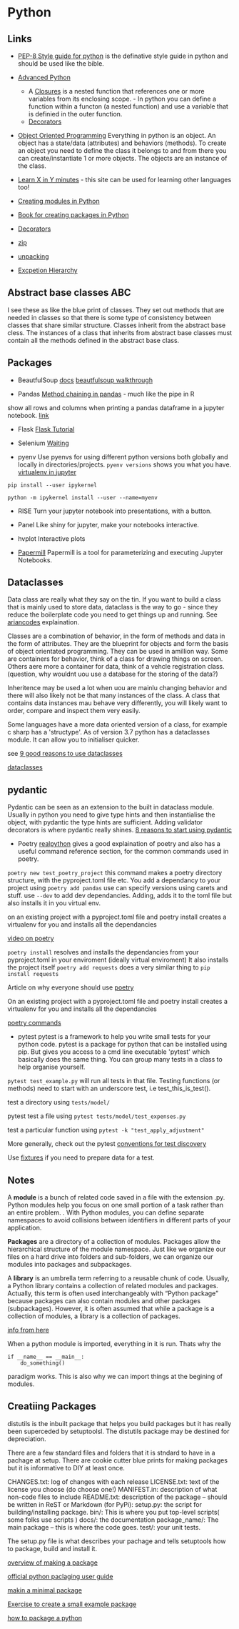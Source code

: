 # Python

## Links

* [PEP-8 Style guide for python](https://www.python.org/dev/peps/pep-0008/#a-foolish-consistency-is-the-hobgoblin-of-little-minds) is the definative style guide in python and should be used like the bible. 

* [Advanced Python](https://www.pythontutorial.net/advanced-python/)
    * A [Closures](https://www.pythontutorial.net/advanced-python/python-closures/) is a nested function that references one or more variables from its enclosing scope. - In python you can define a function within a functon (a nested function) and use a variable that is definied in the outer function.
    * [Decorators](https://www.pythontutorial.net/advanced-python/python-decorators/)

* [Object Oriented Programming](https://www.pythontutorial.net/python-oop/)
Everything in python is an object. An object has a state/data (attributes) and behaviors (methods). To create an object you need to define the class it belongs to and from there you can create/instantiate 1 or more objects. The objects are an instance of the class.

* [Learn X in Y minutes](https://learnxinyminutes.com/docs/python/) - this site can be used for learning other languages too!

* [Creating modules in Python](https://docs.python.org/3/tutorial/modules.html)

* [Book for creating packages in Python](https://py-pkgs.org/01-introduction)

* [Decorators](https://www.youtube.com/watch?v=tfCz563ebsU\&ab\_channel=TechWithTim)

* [zip](https://careerkarma.com/blog/python-zip/)

* [unpacking](https://stackabuse.com/unpacking-in-python-beyond-parallel-assignment/)

* [Excpetion Hierarchy](https://docs.python.org/2/library/exceptions.html#exception-hierarchy)

## Abstract base classes ABC
I see these as like the blue print of classes. They set out methods that are needed in classes so that there is some type of consistency between classes that share similar structure. Classes inherit from the abstract base cless. The instances of a class that inherits from abstract base classes must contain all the methods defined in the abstract base class. 

## Packages

* BeautfulSoup 
[docs](https://www.crummy.com/software/BeautifulSoup/bs4/doc/)
[beautfulsoup walkthrough](https://www.digitalocean.com/community/tutorials/how-to-work-with-web-data-using-requests-and-beautiful-soup-with-python-3)

* Pandas
[Method chaining in pandas](https://towardsdatascience.com/the-unreasonable-effectiveness-of-method-chaining-in-pandas-15c2109e3c69) - much like the pipe in R

show all rows and columns when printing a pandas dataframe in a jupyter notebook. [link](https://towardsdatascience.com/how-to-show-all-columns-rows-of-a-pandas-dataframe-c49d4507fcf)

* Flask
[Flask Tutorial](https://blog.miguelgrinberg.com/post/the-flask-mega-tutorial-part-i-hello-world)


* Selenium
[Waiting](https://selenium-python.readthedocs.io/waits.html)

* pyenv
Use pyenvs for using different python versions both globally and locally in directories/projects.
```pyenv versions``` shows you what you have.
[virtualenv in jupyter ](https://janakiev.com/blog/jupyter-virtual-envs/)

```
pip install --user ipykernel

python -m ipykernel install --user --name=myenv
 ```

 * RISE
 Turn your jupyter notebook into presentations, with a button. 

 * Panel
 Like shiny for jupyter, make your notebooks interactive.

* hvplot
Interactive plots

* [Papermill](https://papermill.readthedocs.io/en/latest/)
Papermill is a tool for parameterizing and executing Jupyter Notebooks.

## Dataclasses

Data class are really what they say on the tin. If you want to build a class that is mainly used to store data, dataclass is the way to go - since they reduce the boilerplate code you need to get things up and running. See [ariancodes](https://www.youtube.com/watch?v=vRVVyl9uaZc) explaination.

Classes are a combination of behavior, in the form of methods and data in the form of attributes. They are the blueprint for objects and form the basis of object orientated programming. They can be used in amillion way. Some are containers for behavior, think of a class for drawing things on screen. Others aere more a container for data, think of a vehcle registration class. (question, why wouldnt uou use a database for the storing of the data?)

Inheritence may be used a lot when uou are mainlu changing behavior and there will also likely not be that many instances of the class. A class that contains data instances mau behave very differently, you will likely want to order, compare and inspect them very easily.

Some languages have a more data oriented version of a class, for example c sharp has a 'structype'. As of version 3.7 python has a dataclasses module. It can allow you to initialiser quicker. 

see [9 good reasons to use dataclasses](https://towardsdatascience.com/9-reasons-why-you-should-start-using-python-dataclasses-98271adadc66)

[dataclasses](https://realpython.com/python-data-classes/#alternatives-to-data-classes)

## pydantic

Pydantic can be seen as an extension to the built in dataclass module. 
Usually in python you need to give type hints and then instantialise the object, with pydantic the type hints are sufficient.
Adding validator decorators is where pydantic really shines.
[8 reasons to start using pydantic](https://towardsdatascience.com/8-reasons-to-start-using-pydantic-to-improve-data-parsing-and-validation-4f437eae7678)

* Poetry
[realpython](https://realpython.com/dependency-management-python-poetry/) gives a good explaination of poetry and also has a useful command reference section, for the common commands used in poetry. 

```poetry new test_poetry_project``` this command makes a poetry directory structure, with the pyproject.toml file etc. 
You add a dependancy to your project using ```poetry add pandas``` use can specify versions using carets and stuff. 
use ```--dev``` to add dev dependancies.
Adding, adds it to the toml file but also installs it in you virtual env.  

on an existing project with a pyproject.toml file and poetry install creates a virtualenv for you and installs all the dependancies

[video on poetry](https://www.youtube.com/watch?v=G-OAVLBFxbw&ab_channel=PyBites)

```poetry install``` resolves and installs the dependancies from your pyproject.toml in your enviroment (ideally virtual enviroment)
It also installs the project itself
```poetry add requests``` does a very similar thing to ```pip install requests```

Article on why everyone should use [poetry](https://hackersandslackers.com/python-poetry-package-manager/)

On an existing project with a pyproject.toml file and poetry install creates a virtualenv for you and installs all the dependancies

[poetry commands](https://python-poetry.org/docs/cli/#show) 

* pytest
pytest is a framework to help you write small tests for your python code. pytest is a package for python that can be installed using pip. But gives you access to a cmd line executable 'pytest' which basically does the same thing. You can group many tests in a class to help organise yourself.

```pytest test_example.py``` will run all tests in that file. Testing functions (or methods) need to start with an underscore test, i.e test_this_is_test().

test a directory using
`tests/model/`

pytest test a file using 
```pytest tests/model/test_expenses.py```

test a particular function using
```pytest -k "test_apply_adjustment"```

More generally, check out the pytest [conventions for test discovery](https://docs.pytest.org/en/6.2.x/goodpractices.html#test-discovery)

Use [fixtures](https://docs.pytest.org/en/6.2.x/fixture.html#fixtures) if you need to prepare data for a test.

## Notes

A **module** is a bunch of related code saved in a file with the extension .py. Python modules help you focus on one small portion of a task rather than an entire problem. . With Python modules, you can define separate namespaces to avoid collisions between identifiers in different parts of your application.

**Packages** are a directory of a collection of modules. Packages allow the hierarchical structure of the module namespace. Just like we organize our files on a hard drive into folders and sub-folders, we can organize our modules into packages and subpackages.

A **library** is an umbrella term referring to a reusable chunk of code. Usually, a Python library contains a collection of related modules and packages. Actually, this term is often used interchangeably with “Python package” because packages can also contain modules and other packages (subpackages). However, it is often assumed that while a package is a collection of modules, a library is a collection of packages.

[info from here](https://learnpython.com/blog/python-modules-packages-libraries-frameworks/)

When a python module is imported, everything in it is run. Thats why the 
```
if __name__ == __main__:
    do_something()

```
paradigm works. This is also why we can import things at the begining of modules. 

## Creatiing Packages

distutils is the inbuilt package that helps you build packages but it has really been superceded by setuptoolsl. The distutils package may be destined for depreciation. 

There are a few standard files and folders that it is stndard to have in a pachage at setup. There are cookie cutter blue prints for making packages but it is informative to DIY at least once.

CHANGES.txt: log of changes with each release
LICENSE.txt: text of the license you choose (do choose one!)
MANIFEST.in: description of what non-code files to include
README.txt: description of the package – should be written in ReST or Markdown (for PyPi):
setup.py: the script for building/installing package.
bin/: This is where you put top-level scripts( some folks use scripts )
docs/: the documentation
package_name/: The main package – this is where the code goes.
test/: your unit tests. 

The setup.py file is what describes your pachage and tells setuptools how to package, build and install it.

[overview of making a package](https://betterscientificsoftware.github.io/python-for-hpc/tutorials/python-pypi-packaging/)

[official python paclaging user guide](https://packaging.python.org/en/latest/)

[makin a minimal package](https://python-packaging.readthedocs.io/en/latest/minimal.html)

[Exercise to create a small example package](https://python-packaging-tutorial.readthedocs.io/en/latest/setup_py.html#exercise-a-small-example-package)

[how to package a python](https://py-pkgs.org/03-how-to-package-a-python)

